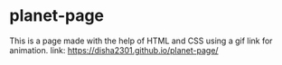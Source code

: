 # planet-page
This is a page made with the help of HTML and CSS using a gif link for animation.
link: https://disha2301.github.io/planet-page/
